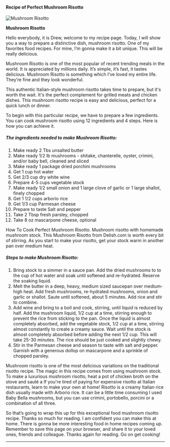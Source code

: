             

#### Recipe of Perfect Mushroom Risotto

![Mushroom Risotto](https://img-global.cpcdn.com/recipes/3008ccbbe75914ee/751x532cq70/mushroom-risotto-recipe-main-photo.jpg)

**Mushroom Risotto**

Hello everybody, it is Drew, welcome to my recipe page. Today, I will show you a way to prepare a distinctive dish, mushroom risotto. One of my favorites food recipes. For mine, I’m gonna make it a bit unique. This will be really delicious.

Mushroom Risotto is one of the most popular of recent trending meals in the world. It is appreciated by millions daily. It’s simple, it’s fast, it tastes delicious. Mushroom Risotto is something which I’ve loved my entire life. They’re fine and they look wonderful.

This authentic Italian-style mushroom risotto takes time to prepare, but it's worth the wait. It's the perfect complement for grilled meats and chicken dishes. This mushroom risotto recipe is easy and delicious, perfect for a quick lunch or dinner.

To begin with this particular recipe, we have to prepare a few ingredients. You can cook mushroom risotto using 12 ingredients and 4 steps. Here is how you can achieve it.

##### The ingredients needed to make Mushroom Risotto:

1.  Make ready 2 Tbs unsalted butter
2.  Make ready 1/2 lb mushrooms - shitake, chanterelle, oyster, crimini, and/or baby bell, cleaned and sliced
3.  Make ready 1 package dried porchini mushrooms
4.  Get 1 cup hot water
5.  Get 2/3 cup dry white wine
6.  Prepare 4-5 cups vegetable stock
7.  Make ready 1/2 small onion and 1 large clove of garlic or 1 large shallot, finely chopped
8.  Get 1 1/2 cups arborio rice
9.  Get 1/3 cup Parmesan cheese
10.  Prepare to taste Salt and pepper
11.  Take 2 Tbsp fresh parsley, chopped
12.  Take 8 oz mascarpone cheese, optional

How To Cook Perfect Mushroom Risotto. Mushroom risotto with homemade mushroom stock. This Mushroom Risotto from Delish.com is worth every bit of stirring. As you start to make your risotto, get your stock warm in another pan over medium heat.

##### Steps to make Mushroom Risotto:

1.  Bring stock to a simmer in a sauce pan. Add the dried mushrooms to to the cup of hot water and soak until softened and re-hydrated. Reserve the soaking liquid.
2.  Melt the butter in a deep, heavy, medium sized saucepan over medium-high heat. Add fresh mushrooms, re-hydrated mushrooms, onion and garlic or shallot. Saute until softened, about 5 minutes. Add rice and stir to combine.
3.  Add wine and bring to a boil and cook, stirring, until liquid is reduced by half. Add the mushroom liquid, 1/2 cup at a time, stirring enough to prevent the rice from sticking to the pan. Once the liquid is almost completely absorbed, add the vegetable stock, 1/2 cup at a time, stirring almost constantly to create a creamy sauce. Wait until the stock is almost completely absorbed before adding the next 1/2 cup. This will take 25-30 minutes. The rice should be just cooked and slightly chewy.
4.  Stir in the Parmesan cheese and season to taste with salt and pepper. Garnish with a generous dollop on mascarpone and a sprinkle of chopped parsley.

Mushroom risotto is one of the most delicious variations on the traditional risotto recipe. The magic in this recipe comes from using mushroom stock. To make a luxurious mushroom risotto, heat a pot of chicken broth on the stove and sauté a If you're tired of paying for expensive risotto at Italian restaurants, learn to make your own at home! Risotto is a creamy Italian rice dish usually made with Arborio rice. It can be a little time consuming I used Baby Bella mushrooms, but you can use crimini, portobello, porcini or a combination of all three.

So that’s going to wrap this up for this exceptional food mushroom risotto recipe. Thanks so much for reading. I am confident you can make this at home. There is gonna be more interesting food in home recipes coming up. Remember to save this page on your browser, and share it to your loved ones, friends and colleague. Thanks again for reading. Go on get cooking!

* * *